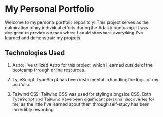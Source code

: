 
# My Personal Portfolio

Welcome to my personal portfolio repository! This project serves as the culmination of my individual efforts during the Adalab bootcamp. It was designed to provide a space where I could showcase everything I've learned and demonstrate my projects.

## Technologies Used
1. Astro: I've utilized Astro for this project, which I learned outside of the bootcamp through online resources.

2. TypeScript: TypeScript has been instrumental in handling the logic of my portfolio.

3. Tailwind CSS: Tailwind CSS was used for styling alongside CSS. Both TypeScript and Tailwind have been significant personal discoveries for me, as the little I've learned about them through self-study has been incredibly rewarding.




